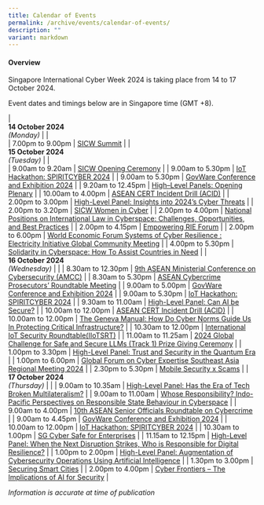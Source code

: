 ```yaml
---
title: Calendar of Events
permalink: /archive/events/calendar-of-events/
description: ""
variant: markdown
---
```

#### **Overview**

Singapore International Cyber Week 2024 is taking place from 14 to 17 October 2024.

Event dates and timings below are in Singapore time (GMT +8). 

| <br> **14 October 2024** <br>*(Monday)* |                                                                                                |                            
| 7.00pm to 9.00pm           | [SICW Summit](/events/14-oct/sicw-summit/)                               |
| <br> **15 October 2024** <br>*(Tuesday)* |                                                                                                |                            
| 9.00am to 9.20am           | [SICW Opening Ceremony](/events/15-oct/sicw-opening-ceremony/)                               |
| 9.00am to 5.30pm           | [IoT Hackathon: SPIRITCYBER 2024](/events/15-oct/iot-hackathon-spiritcyber-2024/)                               |
| 9.00am to 5.30pm           | [GovWare Conference and Exhibition 2024](/events/15-oct/govware-conference-and-exhibition-2024/)                               |
| 9.20am to 12.45pm           | [High–Level Panels: Opening Plenary](/events/15-oct/sicw-high-level-panels-opening-plenary/)                               |
| 10.00am to 4.00pm           | [ASEAN CERT Incident Drill (ACID)](/events/15-oct/asean-cert-incident-drill-acid/)                               |
| 2.00pm to 3.00pm           | [High-Level Panel: Insights into 2024’s Cyber Threats](/events/15-oct/high-level-panel-insights-into-2024-s-cyber-threats/)                               |
| 2.00pm to 3.20pm           | [SICW Women in Cyber](/events/15-oct/sicw-women-in-cyber/)                               |
| 2.00pm to 4.00pm           | [National Positions on International Law in Cyberspace: Challenges, Opportunities, and Best Practices](/events/15-oct/national-positions-on-international-law-in-cyberspace/)                               |
| 2.00pm to 4.15pm           | [Empowering RIE Forum](/events/15-oct/empowering-rie-forum/)                               |
| 2.00pm to 6.00pm           | [World Economic Forum Systems of Cyber Resilience : Electricity Initiative Global Community Meeting](/events/15-oct/world-economic-forum-systems-of-cyber-resilience/)                               |
| 4.00pm to 5.30pm           | [Solidarity in Cyberspace: How To Assist Countries in Need](/events/15-oct/solidarity-in-cyberspace-how-to-assist-countries-in-need/)                               |
| <br> **16 October 2024** <br>*(Wednesday)* |                                                                                                |
| 8.30am to 12.30pm           | [9th ASEAN Ministerial Conference on Cybersecurity (AMCC)](/9th-asean-ministerial-conference-on-cybersecurity-amcc/)                               |
| 8.30am to 5.30pm           | [ASEAN Cybercrime Prosecutors’ Roundtable Meeting](/events/16-oct/acprm/)                               |
| 9.00am to 5.00pm           | [GovWare Conference and Exhibition 2024](/events/16-oct/govware-conference-and-exhibition-2024/)                               |
| 9.00am to 5.30pm           | [IoT Hackathon: SPIRITCYBER 2024](/events/16-oct/iot-hackathon-spiritcyber-2024/)                               |
| 9.30am to 11.00am           | [High-Level Panel: Can AI be Secure?](/events/16-oct/high-level-panel-can-ai-be-secure/)                               |
| 10.00am to 12.00pm           | [ASEAN CERT Incident Drill (ACID)](/events/16-oct/asean-cert-incident-drill-acid/)                               |
| 10.00am to 12.00pm           | [The Geneva Manual: How Do Cyber Norms Guide Us In Protecting Critical Infrastructure?](/events/16-oct/the-geneva-manual/)                               |
| 10.30am to 12.00pm           | [International IoT Security Roundtable(IIoTSRT)](/events/16-oct/iiotsrt/)                               |
| 11.00am to 11.25am           | [2024 Global Challenge for Safe and Secure LLMs (Track 1) Prize Giving Ceremony](/events/16-oct/2024-global-challenge-for-safe-and-secure-llms-track-1-prize-giving-ceremony/)                               |
| 1.00pm to 3.30pm           | [High-Level Panel: Trust and Security in the Quantum Era](/events/16-oct/high-level-panel-trust-and-security-in-the-quantum-era/)                               |
| 1.00pm to 6.00pm           | [Global Forum on Cyber Expertise Southeast Asia Regional Meeting 2024](/events/16-oct/gfce/)                               |
| 2.30pm to 5.30pm           | [Mobile Security x Scams](/events/16-oct/mobile-security-x-scams/)                               |
| <br> **17 October 2024** <br>*(Thursday)*          |                                                                                           |
| 9.00am to 10.35am           | [High-Level Panel: Has the Era of Tech Broken Multilateralism?](/events/17-oct/high-level-panel-has-the-era-of-tech-broken-multilateralism/)                               |
| 9.00am to 11.00am           | [Whose Responsibility? Indo-Pacific Perspectives on Responsible State Behaviour in Cyberspace](/events/17-oct/whose-responsibility-indo-pacific-perspectives/)                               |
| 9.00am to 4.00pm           | [10th ASEAN Senior Officials Roundtable on Cybercrime](/events/17-oct/10th-senior-officials-roundtable-on-cybercrime/)                               |
| 9.00am to 4.45pm           | [GovWare Conference and Exhibition 2024](/events/17-oct/govware-conference-and-exhibition-2024/)                               |
| 10.00am to 12.00pm           | [IoT Hackathon: SPIRITCYBER 2024](/events/17-oct/iot-hackathon-spiritcyber-2024/)                               |
| 10.30am to 1.00pm           | [SG Cyber Safe for Enterprises](/events/17-oct/sg-cyber-safe-for-enterprises/)                               |
| 11.15am to 12.15pm           | [High-Level Panel: When the Next Disruption Strikes, Who is Responsible for Digital Resilience?](/events/17-oct/when-the-next-disruption-strikes-who-is-responsible-for-digital-resilience/)                               |
| 1.00pm to 2.00pm           | [High-Level Panel: Augmentation of Cybersecurity Operations Using Artificial Intelligence](/events/17-oct/high-level-panel-augmentation-of-cybersecurity-operations-using-ai/)                               |
| 1.30pm to 3.00pm           | [Securing Smart Cities](/events/17-oct/securing-smart-cities/)                               |
| 2.00pm to 4.00pm           | [Cyber Frontiers – The Implications of AI for Security](/events/17-oct/cyber-frontiers-the-implications-of-ai-for-security/)                               |


*Information is accurate at time of publication*